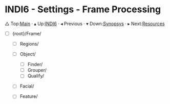 # INDI6 - Settings - Frame Processing

&bigtriangleup; Top:[Main](../root/Main.md) &CenterDot; &blacktriangle; Up:[INDI6](../INDI6.md) &CenterDot; &blacktriangleleft; Previous &CenterDot; &blacktriangledown; Down:[Synopsys](./TN9073.0001-Synopsys.md) &CenterDot; &blacktriangleright; Next:[Resources](../1000/Resources.md) 



* [ ] {root}/Frame/
    * [ ] Regions/
    * [ ] Object/
        * [ ] Finder/
        * [ ] Grouper/
        * [ ] Qualify/
    * [ ] Facial/
    * [ ] Feature/

